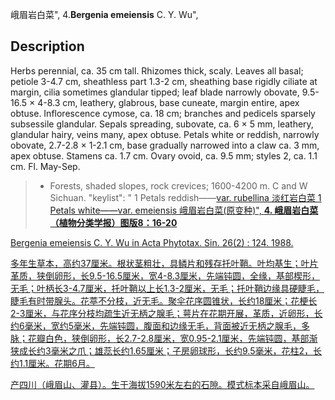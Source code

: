 峨眉岩白菜",
4.**Bergenia emeiensis** C. Y. Wu",

## Description
Herbs perennial, ca. 35 cm tall. Rhizomes thick, scaly. Leaves all basal; petiole 3-4.7 cm, sheathless part 1.3-2 cm, sheathing base rigidly ciliate at margin, cilia sometimes glandular tipped; leaf blade narrowly obovate, 9.5-16.5 × 4-8.3 cm, leathery, glabrous, base cuneate, margin entire, apex obtuse. Inflorescence cymose, ca. 18 cm; branches and pedicels sparsely subsessile glandular. Sepals spreading, subovate, ca. 6 × 5 mm, leathery, glandular hairy, veins many, apex obtuse. Petals white or reddish, narrowly obovate, 2.7-2.8 × 1-2.1 cm, base gradually narrowed into a claw ca. 3 mm, apex obtuse. Stamens ca. 1.7 cm. Ovary ovoid, ca. 9.5 mm; styles 2, ca. 1.1 cm. Fl. May-Sep.

> * Forests, shaded slopes, rock crevices; 1600-4200 m. C and W Sichuan.
  "keylist": "
1 Petals reddish——<a href='/info/Bergenia emeiensis var. rubellina?t=foc'>var. rubellina 淡红岩白菜
1 Petals white——<a href='/info/Bergenia emeiensis var. emeiensis?t=foc'>var. emeiensis 峨眉岩白菜(原变种)",
**4. 峨眉岩白菜（植物分类学报）图版8：16-20**

Bergenia emeiensis C. Y. Wu in Acta Phytotax. Sin. 26(2) : 124. 1988.

多年生草本，高约37厘米。根状茎粗壮，具鳞片和残存托叶鞘。叶均基生；叶片革质，狭倒卵形，长9.5-16.5厘米，宽4-8.3厘米，先端钝圆，全缘，基部楔形，无毛；叶柄长3-4.7厘米，托叶鞘以上长1.3-2厘米，无毛；托叶鞘边缘具硬睫毛，睫毛有时带腺头。花葶不分枝，近无毛。聚伞花序圆锥状，长约18厘米；花梗长2-3厘米，与花序分枝均疏生近无柄之腺毛；萼片在花期开展，革质，近卵形，长约6毫米，宽约5毫米，先端钝圆，腹面和边缘无毛，背面被近无柄之腺毛，多脉；花瓣白色，狭倒卵形，长2.7-2.8厘米，宽0.95-2.1厘米，先端钝圆，基部渐狭成长约3毫米之爪；雄蕊长约1.65厘米；子房卵球形，长约9.5毫米，花柱2，长约1.1厘米。花期6月。

产四川（峨眉山、灌县）。生于海拔1590米左右的石隙。模式标本采自峨眉山。
